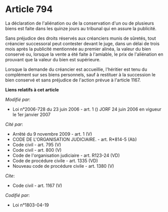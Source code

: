 # Article 794

La déclaration de l'aliénation ou de la conservation d'un ou de plusieurs biens est faite dans les quinze jours au tribunal
qui en assure la publicité. 

Sans préjudice des droits réservés aux créanciers munis de sûretés, tout créancier successoral peut contester devant le juge,
dans un délai de trois mois après la publicité mentionnée au premier alinéa, la valeur du bien conservé ou, lorsque la vente
a été faite à l'amiable, le prix de l'aliénation en prouvant que la valeur du bien est supérieure. 

Lorsque la demande du créancier est accueillie, l'héritier est tenu du complément sur ses biens personnels, sauf à restituer
à la succession le bien conservé et sans préjudice de l'action prévue à l'article 1167.

**Liens relatifs à cet article**

_Modifié par_:

  - Loi n°2006-728 du 23 juin 2006 - art. 1 () JORF 24 juin 2006 en vigueur le 1er janvier 2007

_Cité par_:

  - Arrêté du 9 novembre 2009 - art. 1 (V)
  - CODE DE L'ORGANISATION JUDICIAIRE. - art. R*814-5 (Ab)
  - Code civil - art. 795 (V)
  - Code civil - art. 800 (V)
  - Code de l'organisation judiciaire - art. R123-24 (VD)
  - Code de procédure civile - art. 1335 (VD)
  - Nouveau code de procédure civile - art. 1380 (V)

_Cite_:

  - Code civil - art. 1167 (V)

_Codifié par_:

  - Loi n°1803-04-19
